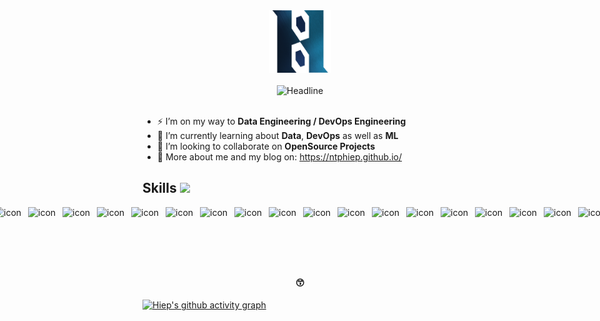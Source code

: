 <div id="header" align="center">
  <a href="https://ntphiep.github.io/"><img src="assets/imgs/logo.png" alt="logo" style="height: 100px; width:100px;"/></a>
  <br>
  <br>
  <div align=center>
        <img src="https://readme-typing-svg.herokuapp.com?color=%FFCCCC&size=32&center=true&vCenter=true&width=600&height=50&lines=Xin+chào,+mình+là+Hiệp+%F0%9F%90%B3;¡Solo+un+soñador!+%F0%9F%92%B3;Data+Engineer+%F0%9F%92%A4" alt="Headline" />
  </div>
</div>

<br>

- ⚡ I’m on my way to **Data Engineering / DevOps Engineering**
- 🌱 I’m currently learning about **Data**, **DevOps** as well as **ML**
- 👯 I’m looking to collaborate on **OpenSource Projects**
- 🔭 More about me and my blog on: https://ntphiep.github.io/


<!-- <h1 align="center">Hi there, my name is Hiep.</h1>
<h3 align="center">Just a man!</h3>

<h4 align="center">🚬</h4> -->

  
<!--

Here are some ideas to get you started:

- 🔭 I’m currently working on ...
- 🌱 I’m currently learning ...
- 👯 I’m looking to collaborate on ...
- 🤔 I’m looking for help with ...
- 💬 Ask me about ...
- 📫 How to reach me: ...
- 😄 Pronouns: ...
- ⚡ Fun fact: ...
-->




<h2> Skills <img src = "https://media2.giphy.com/media/QssGEmpkyEOhBCb7e1/giphy.gif?cid=ecf05e47a0n3gi1bfqntqmob8g9aid1oyj2wr3ds3mg700bl&rid=giphy.gif" width = 32px > </h2>

<div style="display: flex; align: center; justify-content: center;">

  <img src="https://skillicons.dev/icons?i=python" alt="icon" data-canonical-src="https://techstack-generator.vercel.app/docker-icon.svg" style="max-width: 50%; margin: 0 5px" width="45" height="45">
    
  <img src="https://skillicons.dev/icons?i=docker" alt="icon" data-canonical-src="https://techstack-generator.vercel.app/docker-icon.svg" style="max-width: 50%; margin: 0 5px" width="45" height="45">
  
  <img src="https://skillicons.dev/icons?i=linux" alt="icon" data-canonical-src="https://techstack-generator.vercel.app/docker-icon.svg" style="max-width: 50%; margin: 0 5px" width="45" height="45">

  <img src="https://skillicons.dev/icons?i=postgres" alt="icon" data-canonical-src="https://techstack-generator.vercel.app/docker-icon.svg" style="max-width: 50%; margin: 0 5px" width="45" height="45">

  <img src="https://skillicons.dev/icons?i=mysql" alt="icon" data-canonical-src="https://techstack-generator.vercel.app/docker-icon.svg" style="max-width: 50%; margin: 0 5px" width="45" height="45">

  <img src="https://skillicons.dev/icons?i=mongo" alt="icon" data-canonical-src="https://techstack-generator.vercel.app/docker-icon.svg" style="max-width: 50%; margin: 0 5px" width="45" height="45">

  <img src="https://skillicons.dev/icons?i=redis" alt="icon" data-canonical-src="https://techstack-generator.vercel.app/docker-icon.svg" style="max-width: 50%; margin: 0 5px" width="45" height="45">

  <img src="https://skillicons.dev/icons?i=vscode" alt="icon" data-canonical-src="https://techstack-generator.vercel.app/docker-icon.svg" style="max-width: 50%; margin: 0 5px" width="45" height="45">

  <img src="https://skillicons.dev/icons?i=github" alt="icon" data-canonical-src="https://techstack-generator.vercel.app/docker-icon.svg" style="max-width: 50%; margin: 0 5px" width="45" height="45">

  <img src="https://skillicons.dev/icons?i=git" alt="icon" data-canonical-src="https://techstack-generator.vercel.app/docker-icon.svg" style="max-width: 50%; margin: 0 5px" width="45" height="45">

  <img src="https://skillicons.dev/icons?i=django" alt="icon" data-canonical-src="https://techstack-generator.vercel.app/docker-icon.svg" style="max-width: 50%; margin: 0 5px" width="45" height="45">

  <img src="https://skillicons.dev/icons?i=neovim" alt="icon" data-canonical-src="https://techstack-generator.vercel.app/docker-icon.svg" style="max-width: 50%; margin: 0 5px" width="45" height="45">

  <img src="https://skillicons.dev/icons?i=kafka" alt="icon" data-canonical-src="https://techstack-generator.vercel.app/docker-icon.svg" style="max-width: 50%; margin: 0 5px" width="45" height="45">

  <img src="https://skillicons.dev/icons?i=premiere" alt="icon" data-canonical-src="https://techstack-generator.vercel.app/docker-icon.svg" style="max-width: 50%; margin: 0 5px" width="45" height="45">

  <img src="https://skillicons.dev/icons?i=java" alt="icon" data-canonical-src="https://techstack-generator.vercel.app/docker-icon.svg" style="max-width: 50%; margin: 0 5px" width="45" height="45">

  <img src="https://skillicons.dev/icons?i=spring" alt="icon" data-canonical-src="https://techstack-generator.vercel.app/docker-icon.svg" style="max-width: 50%; margin: 0 5px" width="45" height="45">

  <img src="https://skillicons.dev/icons?i=js" alt="icon" data-canonical-src="https://techstack-generator.vercel.app/docker-icon.svg" style="max-width: 50%; margin: 0 5px" width="45" height="45">

  <img src="https://skillicons.dev/icons?i=rust" alt="icon" data-canonical-src="https://techstack-generator.vercel.app/docker-icon.svg" style="max-width: 50%; margin: 0 5px" width="45" height="45">

  <img src="https://skillicons.dev/icons?i=k8s" alt="icon" data-canonical-src="https://techstack-generator.vercel.app/docker-icon.svg" style="max-width: 50%; margin: 0 5px" width="45" height="45">

  <img src="https://skillicons.dev/icons?i=gcp" alt="icon" data-canonical-src="https://techstack-generator.vercel.app/docker-icon.svg" style="max-width: 50%; margin: 0 5px" width="45" height="45">
</div>



<br><br>


<h4 align="center">😙</h4>


[![Hiep's github activity graph](https://github-readme-activity-graph.vercel.app/graph?username=ntphiep&theme=react-dark)](https://github.com/ntphiep/github-readme-activity-graph)
<br><br>






<!--

## GitHub Analytics ⚙️ &nbsp;
<p align="">
<a href="https://github.com/ntphiep">
  <img height="180em" src="https://github-readme-stats-eight-theta.vercel.app/api/top-langs/?username=ntphiep&layout=compact&langs_count=8&theme=algolia" style="margin: 0 10px"/> 
  <img height="180em" src="https://github-readme-stats-eight-theta.vercel.app/api?username=ntphiep&show_icons=true&theme=algolia&include_all_commits=true&count_private=true" style="margin: 0 10px"/>
</a>
</p>
-->
